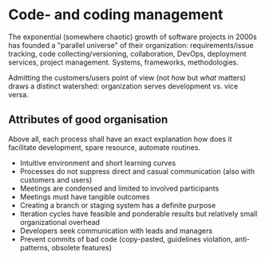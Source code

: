 # Code- and coding management

The exponential (somewhere chaotic) growth of software projects in 2000s has founded a "parallel universe" of their organization: requirements/issue tracking, code collecting/versioning, collaboration, DevOps, deployment services, project management. Systems, frameworks, methodologies.

Admitting the customers/users point of view (not _how_ but _what_ matters) draws a distinct watershed: organization serves development vs. vice versa.

## Attributes of good organisation
Above all, each process shall have an exact explanation how does it facilitate development, spare resource, automate routines. 

+ Intuitive environment and short learning curves
+ Processes do not suppress direct and casual communication (also with customers and users)
+ Meetings are condensed and limited to involved participants
+ Meetings must have tangible outcomes
+ Creating a branch or staging system has a definite purpose
+ Iteration cycles have feasible and ponderable results but relatively small organizational overhead
+ Developers seek communication with leads and managers
+ Prevent commits of bad code (copy-pasted, guidelines violation, anti-patterns, obsolete features)
